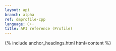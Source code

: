 ```yaml
---
layout: api
branch: alpha
ref: dmprofile-cpp
language: C++
title: API reference (Profile)
---
```

{% include anchor_headings.html html=content %}